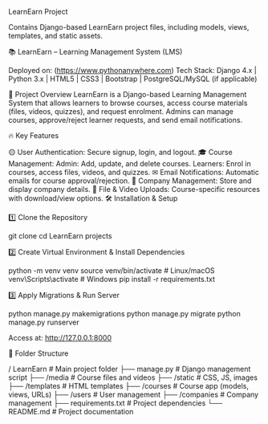 LearnEarn Project

Contains Django-based LearnEarn project files, including models, views, templates, and static assets.

📚 LearnEarn – Learning Management System (LMS)

Deployed on: (https://www.pythonanywhere.com)
Tech Stack: Django 4.x | Python 3.x | HTML5 | CSS3 | Bootstrap | PostgreSQL/MySQL (if applicable)

🚀 Project Overview
LearnEarn is a Django-based Learning Management System that allows learners to browse courses, access course materials (files, videos, quizzes), and request enrolment. Admins can manage courses, approve/reject learner requests, and send email notifications.

🔥 Key Features

🟡 User Authentication: Secure signup, login, and logout.
🎓 Course Management:
Admin: Add, update, and delete courses.
Learners: Enrol in courses, access files, videos, and quizzes.
✉ Email Notifications: Automatic emails for course approval/rejection.
🏢 Company Management: Store and display company details.
📩 File & Video Uploads: Course-specific resources with download/view options.
🛠 Installation & Setup

1️⃣ Clone the Repository

git clone cd LearnEarn projects

2️⃣ Create Virtual Environment & Install Dependencies

python -m venv venv
source venv/bin/activate # Linux/macOS
venv\Scripts\activate # Windows
pip install -r requirements.txt

3️⃣ Apply Migrations & Run Server

python manage.py makemigrations
python manage.py migrate
python manage.py runserver

Access at: http://127.0.0.1:8000

📁 Folder Structure

/ LearnEarn  # Main project folder
├── manage.py # Django management script
├── /media # Course files and videos
├── /static # CSS, JS, images
├── /templates # HTML templates
├── /courses # Course app (models, views, URLs)
├── /users # User management
├── /companies # Company management
├── requirements.txt # Project dependencies
└── README.md # Project documentation
